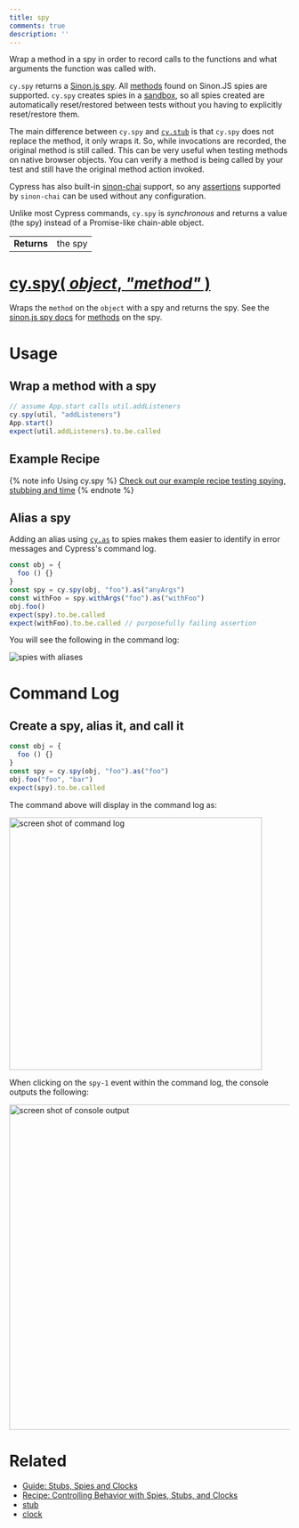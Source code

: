 ```yaml
---
title: spy
comments: true
description: ''
---
```


Wrap a method in a spy in order to record calls to the functions and what arguments the function was called with.

`cy.spy` returns a [Sinon.js spy](http://sinonjs.org/docs/#spies). All [methods](http://sinonjs.org/docs/#spies-api) found on Sinon.JS spies are supported. `cy.spy` creates spies in a [sandbox](http://sinonjs.org/docs/#sandbox), so all spies created are automatically reset/restored between tests without you having to explicitly reset/restore them.

The main difference between `cy.spy` and [`cy.stub`](https://on.cypress.io/api/stub) is that `cy.spy` does not replace the method, it only wraps it. So, while invocations are recorded, the original method is still called. This can be very useful when testing methods on native browser objects. You can verify a method is being called by your test and still have the original method action invoked.

Cypress has also built-in [sinon-chai](https://github.com/domenic/sinon-chai) support, so any [assertions](https://github.com/domenic/sinon-chai#assertions) supported by `sinon-chai` can be used without any configuration.

Unlike most Cypress commands, `cy.spy` is *synchronous* and returns a value (the spy) instead of a Promise-like chain-able object.

| | |
|--- | --- |
| **Returns** | the spy |

# [cy.spy( *object*, *"method"* )](#section-usage)

Wraps the `method` on the `object` with a spy and returns the spy. See the [sinon.js spy docs](http://sinonjs.org/docs/#spies) for [methods](http://sinonjs.org/docs/#spies-api) on the spy.

# Usage

## Wrap a method with a spy

```javascript
// assume App.start calls util.addListeners
cy.spy(util, "addListeners")
App.start()
expect(util.addListeners).to.be.called

```

## Example Recipe

{% note info Using cy.spy %}
[Check out our example recipe testing spying, stubbing and time](https://github.com/cypress-io/cypress-example-recipes/blob/master/cypress/integration/spy_stub_clock_spec.js)
{% endnote %}

## Alias a spy

Adding an alias using [`cy.as`](https://on.cypress.io/api/as) to spies makes them easier to identify in error messages and Cypress's command log.

```javascript
const obj = {
  foo () {}
}
const spy = cy.spy(obj, "foo").as("anyArgs")
const withFoo = spy.withArgs("foo").as("withFoo")
obj.foo()
expect(spy).to.be.called
expect(withFoo).to.be.called // purposefully failing assertion
```

You will see the following in the command log:

![spies with aliases](https://cloud.githubusercontent.com/assets/1157043/22437291/805bd0d4-e6f5-11e6-99c5-bded81b9c42b.png)

# Command Log

## Create a spy, alias it, and call it

```javascript
const obj = {
  foo () {}
}
const spy = cy.spy(obj, "foo").as("foo")
obj.foo("foo", "bar")
expect(spy).to.be.called
```

The command above will display in the command log as:

<img width="454" alt="screen shot of command log" src="https://cloud.githubusercontent.com/assets/1157043/22437713/1d5f7be6-e6f7-11e6-9457-f35cbeaa5385.png">

When clicking on the `spy-1` event within the command log, the console outputs the following:

<img width="585" alt="screen shot of console output" src="https://cloud.githubusercontent.com/assets/1157043/22437712/1d5ed1e6-e6f7-11e6-9808-e61936b1d75f.png">

# Related

- [Guide: Stubs, Spies and Clocks ](https://on.cypress.io/guides/stubs-spies-clocks)
- [Recipe: Controlling Behavior with Spies, Stubs, and Clocks](https://github.com/cypress-io/cypress-example-recipes#controlling-behavior-with-spies-stubs-and-clocks)
- [stub](https://on.cypress.io/api/stub)
- [clock](https://on.cypress.io/api/clock)
